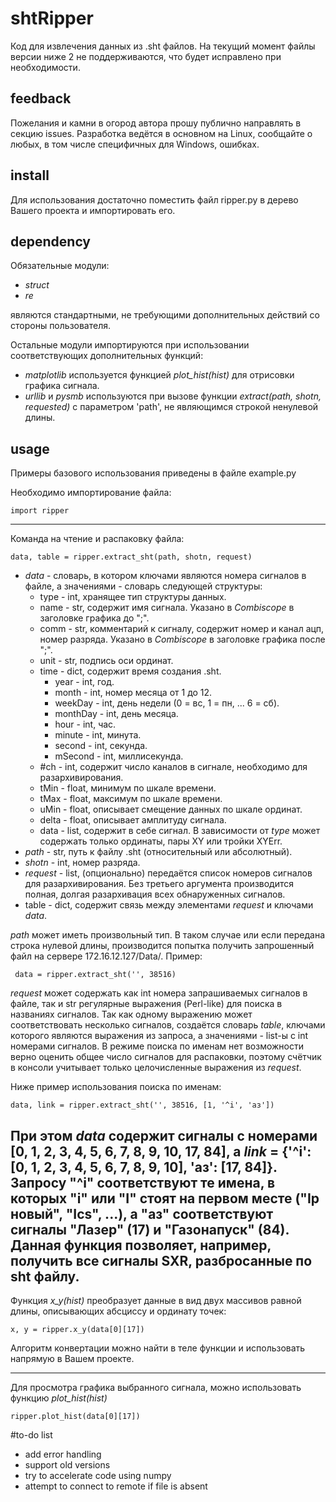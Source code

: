 # shtRipper

Код для извлечения данных из .sht файлов. На текущий момент файлы версии ниже 2 не поддерживаются, что будет исправлено
 при необходимости.

## feedback

Пожелания и камни в огород автора прошу публично направлять в секцию issues.
Разработка ведётся в основном на Linux, сообщайте о любых, в том числе специфичных для Windows, ошибках.

## install

Для использования достаточно поместить файл ripper.py в дерево Вашего проекта и импортировать его.

## dependency

Обязательные модули:
- _struct_
- _re_ 

являются стандартными, не требующими дополнительных действий со стороны пользователя.

Остальные модули импортируются при использовании соответствующих дополнительных функций:
- _matplotlib_ используется функцией _plot_hist(hist)_ для отрисовки графика сигнала.
- _urllib_ и _pysmb_ используются при вызове функции _extract(path, shotn, requested)_ с параметром 'path',
 не являющимся строкой ненулевой длины.

## usage

Примеры базового использования приведены в файле example.py

Необходимо импортирование файла:

    import ripper

---   
Команда на чтение и распаковку файла:
    
    data, table = ripper.extract_sht(path, shotn, request)
    
- _data_ - словарь, в котором ключами являются номера сигналов в файле, а значениями - словарь следующей структуры:
  - type - int, хранящее тип структуры данных.
  - name - str, содержит имя сигнала. Указано в _Combiscope_ в заголовке графика до ";".
  - comm - str, комментарий к сигналу, содержит номер и канал ацп, номер разряда. Указано в _Combiscope_ в заголовке 
  графика после ";".
  - unit - str, подпись оси ординат.
  - time - dict, содержит время создания .sht.
    - year - int, год.
    - month - int, номер месяца от 1 до 12.
    - weekDay - int, день недели (0 = вс, 1 = пн, ... 6 = сб).
    - monthDay - int, день месяца.
    - hour - int, час.
    - minute - int, минута.
    - second - int, секунда.
    - mSecond - int, миллисекунда.
  - \#ch - int, содержит число каналов в сигнале, необходимо для разархивирования.
  - tMin - float, минимум по шкале времени.
  - tMax - float, максимум по шкале времени.
  - uMin - float, описывает смещение данных по шкале ординат.
  - delta - float, описывает амплитуду сигнала.
  - data - list, содержит в себе сигнал. В зависимости от _type_ может содержать только ординаты,
   пары XY или тройки XYErr.
- _path_ - str, путь к файлу .sht (относительный или абсолютный).
- _shotn_ - int, номер разряда.
- _request_ - list, (опционально) передаётся список номеров сигналов для разархивирования. Без третьего аргумента
 производится полная, долгая разархивация всех обнаруженных сигналов.
- table - dict, содержит связь между элементами _request_ и ключами _data_.

 _path_ может иметь произвольный тип. В таком случае или если передана строка нулевой длины, производится попытка 
 получить запрошенный файл на сервере 172.16.12.127/Data/. Пример:
     
     data = ripper.extract_sht('', 38516)
     
_request_ может содержать как int номера запрашиваемых сигналов в файле, так и str регулярные выражения (Perl-like)
 для поиска в названиях сигналов. Так как одному выражению может соответствовать несколько сигналов, создаётся
  словарь _table_, ключами которого являются выражения из запроса, а значениями - list-ы с int номерами сигналов. 
  В режиме поиска по именам нет возможности верно оценить общее число сигналов для распаковки, поэтому счётчик в консоли
  учитывает только целочисленные выражения из _request_. 
  
  Ниже пример использования поиска по именам:
  
    data, link = ripper.extract_sht('', 38516, [1, '^i', 'аз'])
    
 При этом _data_ содержит сигналы с номерами [0, 1, 2, 3, 4, 5, 6, 7, 8, 9, 10, 17, 84], 
 а _link_ = {'^i': [0, 1, 2, 3, 4, 5, 6, 7, 8, 9, 10], 'аз': [17, 84]}. Запросу "^i" соответствуют те имена, в которых 
 "i" или "I" стоят на первом месте ("Ip новый", "Ics", ...), а "аз" соответствуют сигналы "Лазер" (17) и "Газонапуск" 
 (84). 
 Данная функция позволяет, например, получить все сигналы SXR, разбросанные по sht файлу.
 ---
 
 Функция _x_y(hist)_ преобразует данные в вид двух массивов равной длины, описывающих абсциссу и ординату точек:
 
    x, y = ripper.x_y(data[0][17])
 
 Алгоритм конвертации можно найти в теле функции и использовать напрямую в Вашем проекте.
 
 ---
Для просмотра графика выбранного сигнала, можно использовать функцию _plot_hist(hist)_
    
    ripper.plot_hist(data[0][17])

#to-do list

- add error handling
- support old versions
- try to accelerate code using numpy
- attempt to connect to remote if file is absent
